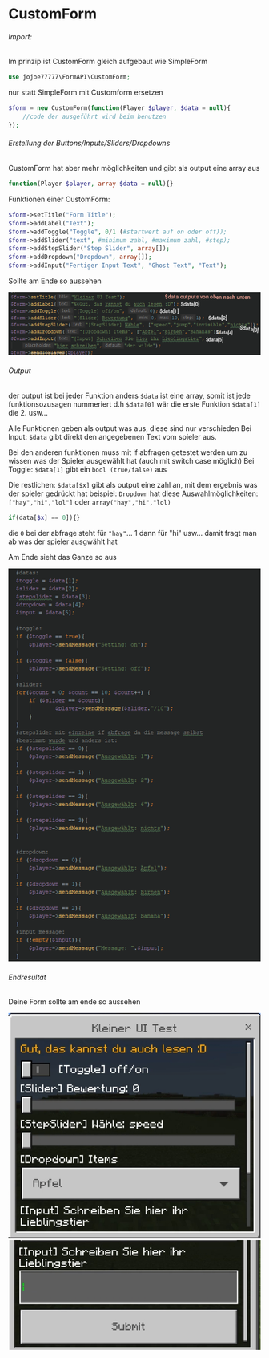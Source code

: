 # CustomForm

###### Import:

Im prinzip ist CustomForm gleich aufgebaut wie SimpleForm
```php
use jojoe77777\FormAPI\CustomForm;
```

nur statt SimpleForm mit Customform ersetzen
```php
$form = new CustomForm(function(Player $player, $data = null){
    //code der ausgeführt wird beim benutzen
});
```

###### Erstellung der Buttons/Inputs/Sliders/Dropdowns

CustomForm hat aber mehr möglichkeiten und gibt als output eine array aus
```php
function(Player $player, array $data = null){}
```

Funktionen einer CustomForm:
```php
$form->setTitle("Form Title");
$form->addLabel("Text");
$form->addToggle("Toggle", 0/1 (#startwert auf on oder off));
$form->addSlider("text", #minimum zahl, #maximum zahl, #step);
$form->addStepSlider("Step Slider", array[]);
$form->addDropdown("Dropdown", array[]); 
$form->addInput("Fertiger Input Text", "Ghost Text", "Text");
```

Sollte am Ende so aussehen

![Code](/Bilder/FormAPI/CustomFormCode.png)

###### Output

der output ist bei jeder Funktion anders
`$data` ist eine array, somit ist jede funktionsozusagen nummeriert
d.h `$data[0]` wär die erste Funktion `$data[1]` die 2. usw...

Alle Funktionen geben als output was aus, diese sind nur verschieden 
Bei Input:
`$data` gibt direkt den angegebenen Text vom spieler aus.

Bei den anderen funktionen muss mit if abfragen getestet werden um zu wissen was der Spieler ausgewählt hat (auch mit switch case möglich)
Bei Toggle:
`$data[1]` gibt ein `bool (true/false)` aus

Die restlichen:
`$data[$x]` gibt als output eine zahl an, mit dem ergebnis was der spieler gedrückt hat
beispiel: 
`Dropdown` hat diese Auswahlmöglichkeiten: `["hay","hi","lol"]` oder `array("hay","hi","lol)`
```php
if(data[$x] == 0]){}
```

die `0` bei der abfrage steht für `"hay"`... 
1  dann für "hi" usw... 
damit fragt man ab was der spieler ausgwählt hat

Am Ende sieht das Ganze so aus

![Code 2](/Bilder/FormAPI/CustomFormCode-2.png)

###### Endresultat

Deine Form sollte am ende so aussehen

![Vorschau1](/Bilder/FormAPI/CustomFormVorschau.png)
![Vorschau2](/Bilder/FormAPI/CustomFormVorschau-2.png)
